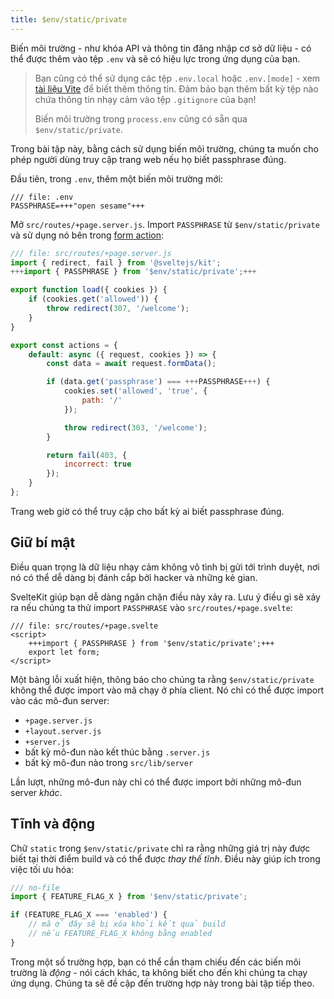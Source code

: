 ```yaml
---
title: $env/static/private
---
```


Biến môi trường - như khóa API và thông tin đăng nhập cơ sở dữ liệu - có thể được thêm vào tệp `.env` và sẽ có hiệu lực trong ứng dụng của bạn.

> Bạn cũng có thể sử dụng các tệp `.env.local` hoặc `.env.[mode]` - xem [tài liệu Vite](https://vitejs.dev/guide/env-and-mode.html#env-files) để biết thêm thông tin. Đảm bảo bạn thêm bất kỳ tệp nào chứa thông tin nhạy cảm vào tệp `.gitignore` của bạn!
>
> Biến môi trường trong `process.env` cũng có sẵn qua `$env/static/private`.

Trong bài tập này, bằng cách sử dụng biến môi trường, chúng ta muốn cho phép người dùng truy cập trang web nếu họ biết passphrase đúng.

Đầu tiên, trong `.env`, thêm một biến môi trường mới:

```env
/// file: .env
PASSPHRASE=+++"open sesame"+++
```

Mở `src/routes/+page.server.js`. Import `PASSPHRASE` từ `$env/static/private` và sử dụng nó bên trong [form action](/tutorial/the-form-element):

```js
/// file: src/routes/+page.server.js
import { redirect, fail } from '@sveltejs/kit';
+++import { PASSPHRASE } from '$env/static/private';+++

export function load({ cookies }) {
	if (cookies.get('allowed')) {
		throw redirect(307, '/welcome');
	}
}

export const actions = {
	default: async ({ request, cookies }) => {
		const data = await request.formData();

		if (data.get('passphrase') === +++PASSPHRASE+++) {
			cookies.set('allowed', 'true', {
				path: '/'
			});

			throw redirect(303, '/welcome');
		}

		return fail(403, {
			incorrect: true
		});
	}
};
```

Trang web giờ có thể truy cập cho bất kỳ ai biết passphrase đúng.

## Giữ bí mật

Điều quan trọng là dữ liệu nhạy cảm không vô tình bị gửi tới trình duyệt, nơi nó có thể dễ dàng bị đánh cắp bởi hacker và những kẻ gian.

SvelteKit giúp bạn dễ dàng ngăn chặn điều này xảy ra. Lưu ý điều gì sẽ xảy ra nếu chúng ta thử import `PASSPHRASE` vào `src/routes/+page.svelte`:

```svelte
/// file: src/routes/+page.svelte
<script>
	+++import { PASSPHRASE } from '$env/static/private';+++
	export let form;
</script>
```

Một bảng lỗi xuất hiện, thông báo cho chúng ta rằng `$env/static/private` không thể được import vào mã chạy ở phía client. Nó chỉ có thể được import vào các mô-đun server:

- `+page.server.js`
- `+layout.server.js`
- `+server.js`
- bất kỳ mô-đun nào kết thúc bằng `.server.js`
- bất kỳ mô-đun nào trong `src/lib/server`

Lần lượt, những mô-đun này chỉ có thể được import bởi những mô-đun server _khác_.

## Tĩnh và động

Chữ `static` trong `$env/static/private` chỉ ra rằng những giá trị này được biết tại thời điểm build và có thể được _thay thế tĩnh_. Điều này giúp ích trong việc tối ưu hóa:

```js
/// no-file
import { FEATURE_FLAG_X } from '$env/static/private';

if (FEATURE_FLAG_X === 'enabled') {
	// mã ở đây sẽ bị xóa khỏi kết quả build
	// nếu FEATURE_FLAG_X không bằng enabled
}
```

Trong một số trường hợp, bạn có thể cần tham chiếu đến các biến môi trường là _động_ - nói cách khác, ta không biết cho đến khi chúng ta chạy ứng dụng. Chúng ta sẽ đề cập đến trường hợp này trong bài tập tiếp theo.
